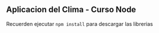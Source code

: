 ## Aplicacion del Clima - Curso Node

Recuerden ejecutar ```npm install``` para descargar las librerias
